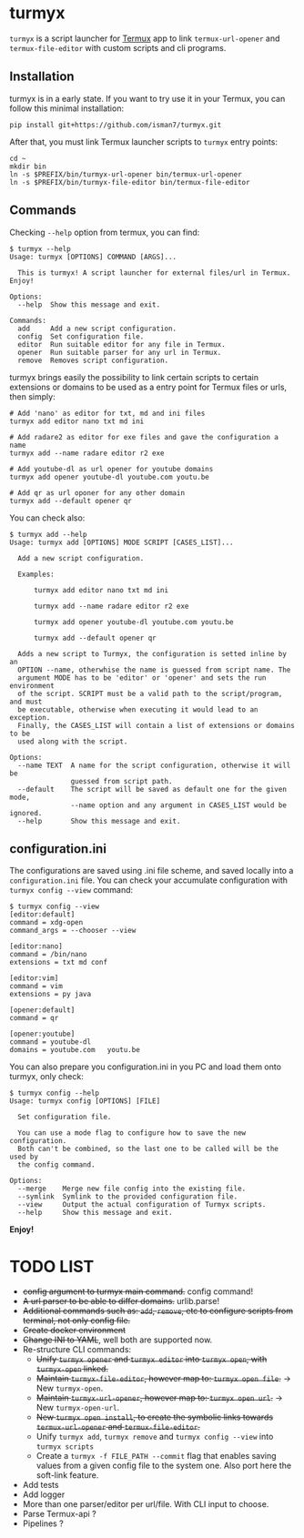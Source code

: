 # turmyx

`turmyx` is a script launcher for [Termux](https://wiki.termux.com/wiki/Main_Page) app to link `termux-url-opener` and `termux-file-editor` with custom scripts 
and cli programs. 

## Installation

turmyx is in a early state. If you want to try use it in your Termux, you can follow this minimal installation:

```
pip install git+https://github.com/isman7/turmyx.git
```

After that, you must link Termux launcher scripts to `turmyx` entry points: 

```
cd ~
mkdir bin
ln -s $PREFIX/bin/turmyx-url-opener bin/termux-url-opener 
ln -s $PREFIX/bin/turmyx-file-editor bin/termux-file-editor 
```


## Commands

Checking `--help` option from termux, you can find: 

```
$ turmyx --help
Usage: turmyx [OPTIONS] COMMAND [ARGS]...

  This is turmyx! A script launcher for external files/url in Termux. Enjoy!

Options:
  --help  Show this message and exit.

Commands:
  add     Add a new script configuration.
  config  Set configuration file.
  editor  Run suitable editor for any file in Termux.
  opener  Run suitable parser for any url in Termux.
  remove  Removes script configuration.

```

turmyx brings easily the possibility to link certain scripts to certain extensions or domains to be used as a entry 
point for Termux files or urls, then simply:

```      
# Add 'nano' as editor for txt, md and ini files
turmyx add editor nano txt md ini

# Add radare2 as editor for exe files and gave the configuration a name
turmyx add --name radare editor r2 exe

# Add youtube-dl as url opener for youtube domains 
turmyx add opener youtube-dl youtube.com youtu.be

# Add qr as url oponer for any other domain
turmyx add --default opener qr
``` 

You can check also:

```
$ turmyx add --help
Usage: turmyx add [OPTIONS] MODE SCRIPT [CASES_LIST]...

  Add a new script configuration.

  Examples:

      turmyx add editor nano txt md ini

      turmyx add --name radare editor r2 exe

      turmyx add opener youtube-dl youtube.com youtu.be

      turmyx add --default opener qr

  Adds a new script to Turmyx, the configuration is setted inline by an
  OPTION --name, otherwhise the name is guessed from script name. The
  argument MODE has to be 'editor' or 'opener' and sets the run environment
  of the script. SCRIPT must be a valid path to the script/program, and must
  be executable, otherwise when executing it would lead to an exception.
  Finally, the CASES_LIST will contain a list of extensions or domains to be
  used along with the script.

Options:
  --name TEXT  A name for the script configuration, otherwise it will be
               guessed from script path.
  --default    The script will be saved as default one for the given mode,
               --name option and any argument in CASES_LIST would be ignored.
  --help       Show this message and exit.
```

## configuration.ini

The configurations are saved using .ini file scheme, and saved locally into a `configuration.ini` file. You can check
 your accumulate configuration with `turmyx config --view` command: 
 
```
$ turmyx config --view
[editor:default]
command = xdg-open
command_args = --chooser --view

[editor:nano]
command = /bin/nano
extensions = txt md conf

[editor:vim]
command = vim
extensions = py java

[opener:default]
command = qr

[opener:youtube]
command = youtube-dl
domains = youtube.com   youtu.be
```

You can also prepare you configuration.ini in you PC and load them onto turmyx, only check: 

```
$ turmyx config --help
Usage: turmyx config [OPTIONS] [FILE]

  Set configuration file.

  You can use a mode flag to configure how to save the new configuration.
  Both can't be combined, so the last one to be called will be the used by
  the config command.

Options:
  --merge    Merge new file config into the existing file.
  --symlink  Symlink to the provided configuration file.
  --view     Output the actual configuration of Turmyx scripts.
  --help     Show this message and exit.
```


**Enjoy!**

# TODO LIST

- ~~config argument to turmyx main command.~~ config command!
- ~~A url parser to be able to differ domains.~~ urlib.parse!
- ~~Additional commands such as: `add`, `remove`, etc to configure scripts from terminal, not only config file.~~
- ~~Create docker environment~~
- ~~Change INI to YAML~~, well both are supported now. 
- Re-structure CLI commands:
    - ~~Unify `turmyx opener` and `turmyx editor` into `turmyx open`, with `turmyx-open` linked.~~
    - ~~Maintain `turmyx-file-editor`, however map to: `turmyx open file`.~~ → New `turmyx-open`.
    - ~~Maintain `turmyx-url-opener`, however map to: `turmyx open url`.~~ → New `turmyx-open-url`.
    - ~~New `turmyx open install`, to create the symbolic links towards `termux-url-opener` and `termux-file-editor`.~~ 
    - Unify `turmyx add`, `turmyx remove` and `turmyx config --view` into `turmyx scripts`
    - Create a `turmyx -f FILE_PATH --commit` flag that enables saving values from a given config file to the system
     one. Also port here the soft-link feature. 
- Add tests
- Add logger
- More than one parser/editor per url/file. With CLI input to choose.
- Parse Termux-api ?
- Pipelines ? 

     
